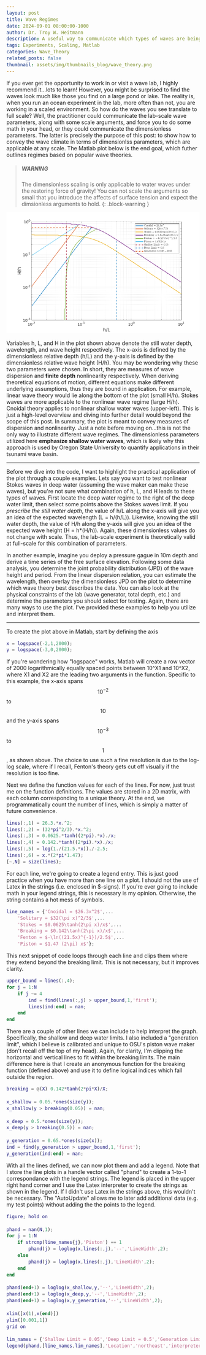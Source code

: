 ```yaml
---
layout: post
title: Wave Regimes
date: 2024-09-01 08:00:00-1000
author: Dr. Troy W. Heitmann
description: A useful way to communicate which types of waves are being tested in a laboratory environment.
tags: Experiments, Scaling, Matlab
categories: Wave_Theory
related_posts: false
thumbnail: assets/img/thumbnails_blog/wave_theory.png
---
```

If you ever get the opportunity to work in or visit a wave lab, I highly recommend it...lots to learn! However, you might be surprised to find the waves look much like those you find on a large pond or lake. The reality is, when you run an ocean experiment in the lab, more often than not, you are working in a scaled environment. So how do the waves you see translate to full scale? Well, the practitioner could communicate the lab-scale wave parameters, along with some scale arguments, and force you to do some math in your head, or they could communicate the dimensionless parameters. The latter is precisely the purpose of this post: to show how to convey the wave climate in terms of dimensionlss parameters, which are applicable at any scale. The Matlab plot below is the end goal, which futher outlines regimes based on popular wave theories.

> ##### WARNING
> The dimensionless scaling is only applicable to water waves under the restoring force of gravity! You can not scale the arguments so small that you introduce the affects of surface tension and expect the dimsionless arguments to hold.
{: .block-warning }

![Wave Theory Plot](/assets/img/blog_posts/wave_theory.png)

Variables h, L, and H in the plot shown above denote the still water depth, wavelength, and wave height respectively. The x-axis is defined by the dimensionless relative depth (h/L) and the y-axis is defined by the dimensionless relative wave height (H/h). You may be wondering why these two parameters were chosen. In short, they are measures of wave dispersion and **finite depth** nonlinearity respectively. When deriving theoretical equations of motion, different equations make different underlying assumptions, thus they are bound in application. For example, linear wave theory would lie along the bottom of the plot (small H/h). Stokes waves are more applicable to the nonlinear wave regime (large H/h). Cnoidal theory applies to nonlinear shallow water waves (upper-left). This is just a high-level overview and diving into further detail would beyond the scope of this post. In summary, the plot is meant to convey measures of dispersion and nonlinearity. Just a note before moving on...this is not the only way to illustrate different wave regimes. The dimensionless parameters utilized here **emphasize shallow water waves**, which is likely why this approach is used by Oregon State University to quantify applications in their tsunami wave basin.

---

Before we dive into the code, I want to highlight the practical application of the plot through a couple examples. Lets say you want to test nonlinear Stokes waves in deep water (assuming the wave maker can make these waves), but you're not sure what combination of h, L, and H leads to these types of waves. First locate the deep water regime to the right of the deep water limit, then select some points above the Stokes waves limit. If you *prescribe the still water depth*, the value of h/L along the x-axis will give you an idea of the expected wavelength (L = h/(h/L)). Likewise, knowing the still water depth, the value of H/h along the y-axis will give you an idea of the expected wave height (H = h*(H/h)). Again, these dimensionless values do not change with scale. Thus, the lab-scale experiment is theoretically valid at full-scale for this combination of parameters.

In another example, imagine you deploy a pressure gague in 10m depth and derive a time series of the free surface elevation. Following some data analysis, you determine the joint probability distribution (JPD) of the wave height and period. From the linear dispersion relation, you can estimate the wavelength, then overlay the dimensionless JPD on the plot to determine which wave theory best describes the data. You can also look at the physical constraints of the lab (wave generator, total depth, etc.) and determine the parameters you should select for testing. Again, there are many ways to use the plot. I've provided these examples to help you utilize and interpret them.

---

To create the plot above in Matlab, start by defining the axis
```matlab
x = logspace(-2,1,2000);
y = logspace(-3,0,2000);
```
If you're wondering how "logspace" works, Matlab will create a row vector of 2000 logarithmically equally spaced points between 10^X1 and 10^X2, where X1 and X2 are the leading two arguments in the function. Specific to this example, the x-axis spans $$10^{-2}$$ to $$10$$ and the y-axis spans $$10^{-3}$$ to $$1$$, as shown above. The choice to use such a fine resolution is due to the log-log scale, where if I recall, Fenton's theory gets cut off visually if the resolution is too fine. 

Next we define the function values for each of the lines. For now, just trust me on the function definitions. The values are stored in a 2D matrix, with each column corresponding to a unique theory. At the end, we programmatically count the number of lines, which is simply a matter of future convenience.

```matlab
lines(:,1) = 26.3.*x.^2;
lines(:,2) = (32*pi^2/3).*x.^2;
lines(:,3) = 0.0625.*tanh((2*pi).*x)./x;
lines(:,4) = 0.142.*tanh((2*pi).*x)./x;
lines(:,5) = log(1./(21.5.*x))./-2.5;
lines(:,6) = x.*(2*pi*1.47);
[~,N] = size(lines);
```

For each line, we're going to create a legend entry. This is just good practice when you have more than one line on a plot. I should not the use of Latex in the strings (i.e. enclosed in $-signs). If you're ever going to include math in your legend strings, this is necessary is my opinion. Otherwise, the string contains a hot mess of symbols.

```matlab
line_names = {'Cnoidal = $26.3x^2$',...
	'Solitary = $32(\pi x)^2/3$',...
	'Stokes = $0.0625\tanh(2\pi x)/x$',...
	'Breaking = $0.142\tanh(2\pi x)/x$',...
	'Fenton = $-\ln((21.5x)^{-1})/2.5$',...
	'Piston = $1.47 (2\pi) x$'};
```	

This next snippet of code loops through each line and clips them where they extend beyond the breaking limit. This is not necessary, but it improves clarity.

```matlab
upper_bound = lines(:,4);
for j = 1:N
    if j ~= 4
        ind = find(lines(:,j) > upper_bound,1,'first');
        lines(ind:end) = nan;
    end
end
```

There are a couple of other lines we can include to help interpret the graph. Specifically, the shallow and deep water limits. I also included a "generation limit", which I believe is calibrated and unique to OSU's piston wave maker (don't recall off the top of my head). Again, for clarity, I'm clipping the horizontal and vertical lines to fit within the breaking limits. The main difference here is that I create an anonymous function for the breaking function (defined above) and use it to define logical indices which fall outside the region.

```matlab
breaking = @(X) 0.142*tanh(2*pi*X)/X;

x_shallow = 0.05.*ones(size(y));
x_shallow(y > breaking(0.05)) = nan;

x_deep = 0.5.*ones(size(y));
x_deep(y > breaking(0.5)) = nan;

y_generation = 0.65.*ones(size(x));
ind = find(y_generation > upper_bound,1,'first');
y_generation(ind:end) = nan;
```

With all the lines defined, we can now plot them and add a legend. Note that I store the line plots in a handle vector called "phand" to create a 1-to-1 correspondance with the legend strings. The legend is placed in the upper right hand corner and I use the Latex interpreter to create the strings as shown in the legend. If I didn't use Latex in the strings above, this wouldn't be necessary. The "AutoUpdate" allows me to later add additional data (e.g. my test points) without adding the the points to the legend.

```matlab
figure; hold on
      
phand = nan(N,1);
for j = 1:N
    if strcmp(line_names{j},'Piston') == 1
        phand(j) = loglog(x,lines(:,j),'--','LineWidth',2);
    else
        phand(j) = loglog(x,lines(:,j),'LineWidth',2);
    end
end

phand(end+1) = loglog(x_shallow,y,'--','LineWidth',2);
phand(end+1) = loglog(x_deep,y,'--','LineWidth',2);
phand(end+1) = loglog(x,y_generation,'--','LineWidth',2);

xlim([x(1),x(end)])
ylim([0.001,1])
grid on

lim_names = {'Shallow Limit = 0.05','Deep Limit = 0.5','Generation Limit = 0.65'};
legend(phand,[line_names,lim_names],'Location','northeast','interpreter','latex','fontsize',10,'AutoUpdate','off')
```



